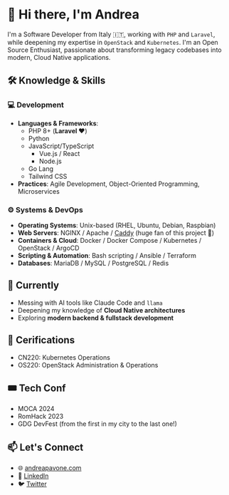 # 👋 Hi there, I'm Andrea

I'm a Software Developer from Italy 🇮🇹, working with `PHP` and `Laravel`, while deepening my expertise in `OpenStack` and `Kubernetes`. I'm an Open Source Enthusiast, passionate about transforming legacy codebases into modern, Cloud Native applications.


## 🛠️ Knowledge & Skills

### 💻 Development
- **Languages & Frameworks**:  
  - PHP 8+ (**Laravel ❤️**)  
  - Python  
  - JavaScript/TypeScript
    - Vue.js / React
    - Node.js
  - Go Lang
  - Tailwind CSS
- **Practices**: Agile Development, Object-Oriented Programming, Microservices  

### ⚙️ Systems & DevOps
- **Operating Systems**: Unix-based (RHEL, Ubuntu, Debian, Raspbian)  
- **Web Servers**: NGINX / Apache  / [Caddy](https://github.com/caddyserver/caddy) (huge fan of this project 💚)
- **Containers & Cloud**: Docker / Docker Compose / Kubernetes / OpenStack / ArgoCD
- **Scripting & Automation**: Bash scripting / Ansible / Terraform
- **Databases**: MariaDB / MySQL  / PostgreSQL / Redis

## 🌱 Currently
- Messing with AI tools like Claude Code and `llama`
- Deepening my knowledge of **Cloud Native architectures**  
- Exploring **modern backend & fullstack development**

## 📝 Cerifications
- CN220: Kubernetes Operations
- OS220: OpenStack Administration & Operations

## 🎟️ Tech Conf
- MOCA 2024
- RomHack 2023
- GDG DevFest (from the first in my city to the last one!)

## 📫 Let's Connect
- 🌐 [andreapavone.com](https://andreapavone.com)  
- 💼 [LinkedIn](https://www.linkedin.com/in/andrea-pavone-255a6496/)  
- 🐦 [Twitter](https://twitter.com/andp97dev)  
